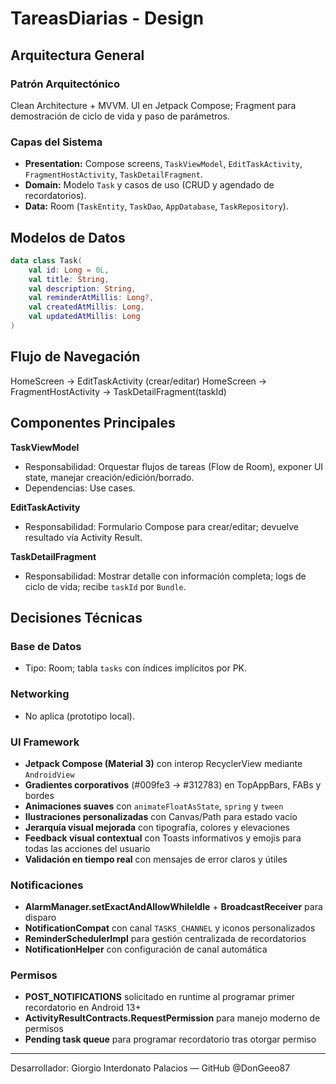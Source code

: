 # TareasDiarias - Design

## Arquitectura General
### Patrón Arquitectónico
Clean Architecture + MVVM. UI en Jetpack Compose; Fragment para demostración de ciclo de vida y paso de parámetros.

### Capas del Sistema
- **Presentation:** Compose screens, `TaskViewModel`, `EditTaskActivity`, `FragmentHostActivity`, `TaskDetailFragment`.
- **Domain:** Modelo `Task` y casos de uso (CRUD y agendado de recordatorios).
- **Data:** Room (`TaskEntity`, `TaskDao`, `AppDatabase`, `TaskRepository`).

## Modelos de Datos
```kotlin
data class Task(
    val id: Long = 0L,
    val title: String,
    val description: String,
    val reminderAtMillis: Long?,
    val createdAtMillis: Long,
    val updatedAtMillis: Long
)
```

## Flujo de Navegación
HomeScreen -> EditTaskActivity (crear/editar)
HomeScreen -> FragmentHostActivity -> TaskDetailFragment(taskId)

## Componentes Principales
**TaskViewModel**
- Responsabilidad: Orquestar flujos de tareas (Flow de Room), exponer UI state, manejar creación/edición/borrado.
- Dependencias: Use cases.

**EditTaskActivity**
- Responsabilidad: Formulario Compose para crear/editar; devuelve resultado vía Activity Result.

**TaskDetailFragment**
- Responsabilidad: Mostrar detalle con información completa; logs de ciclo de vida; recibe `taskId` por `Bundle`.

## Decisiones Técnicas
### Base de Datos
- Tipo: Room; tabla `tasks` con índices implícitos por PK.

### Networking
- No aplica (prototipo local).

### UI Framework
- **Jetpack Compose (Material 3)** con interop RecyclerView mediante `AndroidView`
- **Gradientes corporativos** (#009fe3 → #312783) en TopAppBars, FABs y bordes
- **Animaciones suaves** con `animateFloatAsState`, `spring` y `tween`
- **Ilustraciones personalizadas** con Canvas/Path para estado vacío
- **Jerarquía visual mejorada** con tipografía, colores y elevaciones
- **Feedback visual contextual** con Toasts informativos y emojis para todas las acciones del usuario
- **Validación en tiempo real** con mensajes de error claros y útiles

### Notificaciones
- **AlarmManager.setExactAndAllowWhileIdle** + **BroadcastReceiver** para disparo
- **NotificationCompat** con canal `TASKS_CHANNEL` y iconos personalizados
- **ReminderSchedulerImpl** para gestión centralizada de recordatorios
- **NotificationHelper** con configuración de canal automática

### Permisos
- **POST_NOTIFICATIONS** solicitado en runtime al programar primer recordatorio en Android 13+
- **ActivityResultContracts.RequestPermission** para manejo moderno de permisos
- **Pending task queue** para programar recordatorio tras otorgar permiso

---
Desarrollador: Giorgio Interdonato Palacios — GitHub @DonGeeo87

